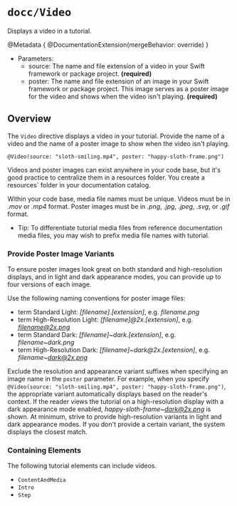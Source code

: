 # ``docc/Video``

Displays a video in a tutorial.

@Metadata {
    @DocumentationExtension(mergeBehavior: override)
}

- Parameters:
    - source: The name and file extension of a video in your Swift framework or package project. **(required)**
    - poster: The name and file extension of an image in your Swift framework or package project. This image serves as a poster image for the video and shows when the video isn't playing. **(required)**


## Overview

The `Video` directive displays a video in your tutorial. Provide the name of a video and the name of a poster image to show when the video isn't playing.

```
@Video(source: "sloth-smiling.mp4", poster: "happy-sloth-frame.png")
````

Videos and poster images can exist anywhere in your code base, but it's good practice to centralize them in a resources folder. You create a resources` folder in your documentation catalog.

Within your code base, media file names must be unique. Videos must be in *.mov* or *.mp4* format. Poster images must be in *.png*, *.jpg*, *.jpeg*, *.svg*, or *.gif* format.

- Tip: To differentiate tutorial media files from reference documentation media files, you may wish to prefix media file names with tutorial\.

### Provide Poster Image Variants

To ensure poster images look great on both standard and high-resolution displays, and in light and dark appearance modes, you can provide up to four versions of each image.

Use the following naming conventions for poster image files:

- term Standard Light: *[filename].[extension]*, e.g. *filename.png*
- term High-Resolution Light: *[filename]@2x.[extension]*, e.g. *filename@2x.png*
- term Standard Dark: *[filename]~dark.[extension]*, e.g. *filename~dark.png*
- term High-Resolution Dark: *[filename]~dark@2x.[extension]*, e.g. *filename~dark@2x.png*

Exclude the resolution and appearance variant suffixes when specifying an image name in the `poster` parameter. For example, when you specify `@Video(source: "sloth-smiling.mp4", poster: "happy-sloth-frame.png")`, the appropriate variant automatically displays based on the reader's context. If the reader views the tutorial on a high-resolution display with a dark appearance mode enabled, *happy-sloth-frame~dark@2x.png* is shown. At minimum, strive to provide high-resolution variants in light and dark appearance modes. If you don't provide a certain variant, the system displays the closest match.

### Containing Elements

The following tutorial elements can include videos.

* ``ContentAndMedia``
* ``Intro``
* ``Step``

<!-- Copyright (c) 2021 Apple Inc and the Swift Project authors. All Rights Reserved. -->
